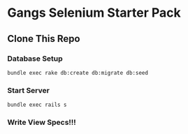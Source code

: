# Gangs Selenium Starter Pack

## Clone This Repo 

### Database Setup
``bundle exec rake db:create db:migrate db:seed``

### Start Server
``bundle exec rails s``

### Write View Specs!!!

